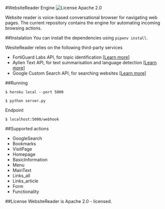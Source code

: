 #WebsiteReader Engine
![License Apache 2.0](https://img.shields.io/badge/license-Apache%202.0-blue.svg)

Website reader is voice-based conversational browser for navigating web pages. The current repository contains the engine for automating incoming browsing actions.


##Instalation
You can install the dependencies using `pipenv install`.

WesiteReader relies on the following third-party services
- FortiGuard Labs API, for topic identification [[Learn more](http://fortiguard.com/learnmore#wf)]
- Aylien Text API, for text summarisation and language detection  [[Learn more](https://aylien.com/text-api/)]
- Google Custom Search API, for searching websites [[Learn more](https://developers.google.com/custom-search/v1/overview)] 

##Running

`$ heroku local --port 5000`

`$ python server.py`

Endpoint

`$ localhost:5000/webhook`

##Supported actions


- GoogleSearch
- Bookmarks
- VisitPage
- Homepage
- BasicInformation
- Menu
- MainText
- Links_all
- Links_article
- Form
- Functionality


##License 
WebsiteReader is Apache 2.0 - licensed.

